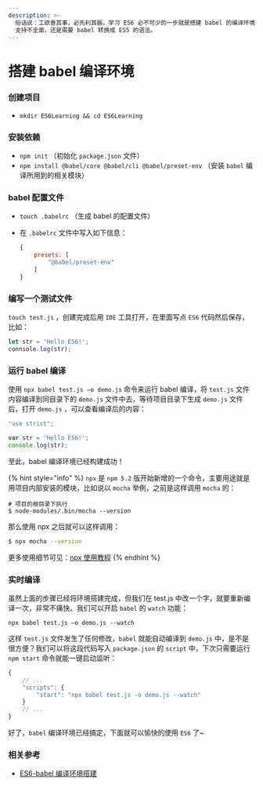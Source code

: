 ```yaml
---
description: >-
  俗话说：工欲善其事，必先利其器。学习 ES6 必不可少的一步就是搭建 babel 的编译环境，毕竟现在主流浏览器对 ES6 的很多语法和 API
  支持不全面，还是需要 babel 转换成 ES5 的语法。
---
```


# 搭建 babel 编译环境

### 创建项目

* `mkdir ES6Learning && cd ES6Learning`

### 安装依赖

* `npm init` （初始化 `package.json` 文件）
* `npm install @babel/core @babel/cli @babel/preset-env` （安装 `babel` 编译所用到的相关模块）

### babel 配置文件

* `touch .babelrc` （生成 babel 的配置文件）
* 在 `.babelrc` 文件中写入如下信息：

  ```javascript
  {
      presets: [
          "@babel/preset-env"
      ]
  }
  ```

### 编写一个测试文件

`touch test.js` ，创建完成后用 `IDE` 工具打开，在里面写点 `ES6` 代码然后保存，比如：

```javascript
let str = 'Hello ES6!';
connsole.log(str);
```

### 运行 babel 编译

使用 `npx babel test.js –o demo.js` 命令来运行 babel 编译，将 `test.js` 文件内容编译到同目录下的 `demo.js` 文件中去，等待项目目录下生成 `demo.js` 文件后，打开 `demo.js` ，可以查看编译后的内容：

```javascript
"use strict";

var str = 'Hello ES6!';
console.log(str);
```

至此，babel 编译环境已经构建成功！

{% hint style="info" %}
`npx` 是 `npm 5.2` 版开始新增的一个命令，主要用途就是用项目内部安装的模块，比如说以 `mocha` 举例，之前是这样调用 `mocha` 的：

```text
# 项目的根目录下执行
$ node-modules/.bin/mocha --version
```

那么使用 npx 之后就可以这样调用：

```bash
$ npx mocha --version
```

更多使用细节可见：[npx 使用教程](http://www.ruanyifeng.com/blog/2019/02/npx.html)
{% endhint %}

### 实时编译

虽然上面的步骤已经将环境搭建完成，但我们在 test.js 中改一个字，就要重新编译一次，非常不痛快。我们可以开启 `babel` 的 `watch` 功能：

`npx babel test.js –o demo.js --watch`

 这样 `test.js` 文件发生了任何修改，`babel` 就能自动编译到 `demo.js` 中，是不是很方便？我们可以将这段代码写入 `package.json` 的 `script` 中，下次只需要运行 `npm start` 命令就能一键启动监听：

```javascript
{
    // ...
    "scripts": {
        "start": "npx babel test.js -o demo.js --watch"
    }
    // ...
}
```

好了，`babel` 编译环境已经搞定，下面就可以愉快的使用 `ES6` 了~

### 相关参考

* [ES6-babel 编译环境搭建](https://www.cnblogs.com/padding1015/p/10801214.html)

